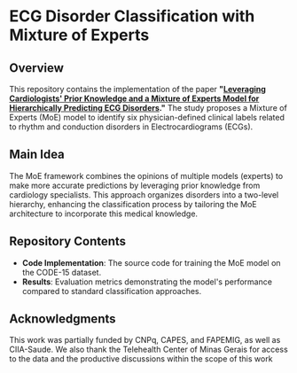 # ECG Disorder Classification with Mixture of Experts

## Overview

This repository contains the implementation of the paper **"[Leveraging Cardiologists' Prior Knowledge and a Mixture of Experts Model for Hierarchically Predicting ECG Disorders](<https://cinc.org/2024/Program/accepted/477_Preprint.pdf>)."** The study proposes a Mixture of Experts (MoE) model to identify six physician-defined clinical labels related to rhythm and conduction disorders in Electrocardiograms (ECGs). 

## Main Idea

The MoE framework combines the opinions of multiple models (experts) to make more accurate predictions by leveraging prior knowledge from cardiology specialists. This approach organizes disorders into a two-level hierarchy, enhancing the classification process by tailoring the MoE architecture to incorporate this medical knowledge.

## Repository Contents

- **Code Implementation**: The source code for training the MoE model on the CODE-15 dataset.
- **Results**: Evaluation metrics demonstrating the model's performance compared to standard classification approaches.

## Acknowledgments

This work was partially funded by CNPq, CAPES, and FAPEMIG, as well as CIIA-Saude. We also thank the Telehealth Center of Minas Gerais for access to the data and the productive discussions within the scope of this work
